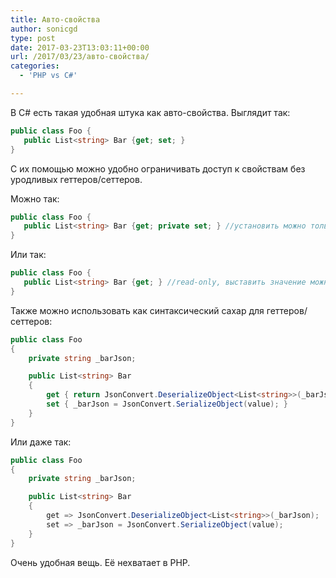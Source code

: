 ```yaml
---
title: Авто-свойства
author: sonicgd
type: post
date: 2017-03-23T13:03:11+00:00
url: /2017/03/23/авто-свойства/
categories:
  - 'PHP vs C#'

---
```

В C# есть такая удобная штука как авто-свойства. Выглядит так:


```csharp
public class Foo { 
   public List<string> Bar {get; set; }
}
```

С их помощью можно удобно ограничивать доступ к свойствам без уродливых геттеров/сеттеров.

Можно так:

```csharp
public class Foo { 
   public List<string> Bar {get; private set; } //установить можно только внутри класса
}
```

Или так:

```csharp
public class Foo { 
   public List<string> Bar {get; } //read-only, выставить значение можно только в конструкторе
}
```

Также можно использовать как синтаксический сахар для геттеров/сеттеров:

```csharp
public class Foo
{
    private string _barJson;

    public List<string> Bar
    {
        get { return JsonConvert.DeserializeObject<List<string>>(_barJson); }
        set { _barJson = JsonConvert.SerializeObject(value); }
    }
}
```

Или даже так:

```csharp
public class Foo
{
    private string _barJson;

    public List<string> Bar
    {
        get => JsonConvert.DeserializeObject<List<string>>(_barJson);
        set => _barJson = JsonConvert.SerializeObject(value);
    }
}
```

Очень удобная вещь. Её нехватает в PHP.
<!--more-->